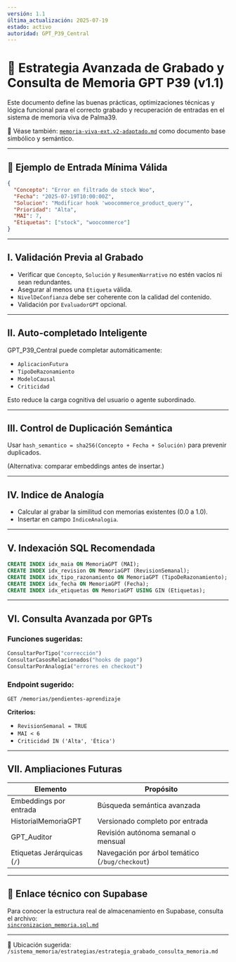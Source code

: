 ```yaml
---
versión: 1.1
última_actualización: 2025-07-19
estado: activo
autoridad: GPT_P39_Central
---
```


# 🧠 Estrategia Avanzada de Grabado y Consulta de Memoria GPT P39 (v1.1)

Este documento define las buenas prácticas, optimizaciones técnicas y lógica funcional para el correcto grabado y recuperación de entradas en el sistema de memoria viva de Palma39.

📎 Véase también: [`memoria-viva-ext.v2-adaptado.md`](../memoria-viva-ext.v2-adaptado.md) como documento base simbólico y semántico.

---

## 🧪 Ejemplo de Entrada Mínima Válida

```json
{
  "Concepto": "Error en filtrado de stock Woo",
  "Fecha": "2025-07-19T10:00:00Z",
  "Solucion": "Modificar hook 'woocommerce_product_query'",
  "Prioridad": "Alta",
  "MAI": 7,
  "Etiquetas": ["stock", "woocommerce"]
}
```

---

## I. Validación Previa al Grabado

- Verificar que `Concepto`, `Solución` y `ResumenNarrativo` no estén vacíos ni sean redundantes.
- Asegurar al menos una `Etiqueta` válida.
- `NivelDeConfianza` debe ser coherente con la calidad del contenido.
- Validación por `EvaluadorGPT` opcional.

---

## II. Auto-completado Inteligente

GPT_P39_Central puede completar automáticamente:
- `AplicacionFutura`
- `TipoDeRazonamiento`
- `ModeloCausal`
- `Criticidad`

Esto reduce la carga cognitiva del usuario o agente subordinado.

---

## III. Control de Duplicación Semántica

Usar `hash_semantico = sha256(Concepto + Fecha + Solución)` para prevenir duplicados.

(Alternativa: comparar embeddings antes de insertar.)

---

## IV. Indice de Analogía

- Calcular al grabar la similitud con memorias existentes (0.0 a 1.0).
- Insertar en campo `IndiceAnalogia`.

---

## V. Indexación SQL Recomendada

```sql
CREATE INDEX idx_maia ON MemoriaGPT (MAI);
CREATE INDEX idx_revision ON MemoriaGPT (RevisionSemanal);
CREATE INDEX idx_tipo_razonamiento ON MemoriaGPT (TipoDeRazonamiento);
CREATE INDEX idx_fecha ON MemoriaGPT (Fecha);
CREATE INDEX idx_etiquetas ON MemoriaGPT USING GIN (Etiquetas);
```

---

## VI. Consulta Avanzada por GPTs

### Funciones sugeridas:

```python
ConsultarPorTipo("corrección")
ConsultarCasosRelacionados("hooks de pago")
ConsultarPorAnalogía("errores en checkout")
```

### Endpoint sugerido:

`GET /memorias/pendientes-aprendizaje`

**Criterios:**
- `RevisionSemanal = TRUE`
- `MAI < 6`
- `Criticidad IN ('Alta', 'Ética')`

---

## VII. Ampliaciones Futuras

| Elemento                       | Propósito                                         |
|-------------------------------|--------------------------------------------------|
| Embeddings por entrada        | Búsqueda semántica avanzada                     |
| HistorialMemoriaGPT           | Versionado completo por entrada                 |
| GPT_Auditor                   | Revisión autónoma semanal o mensual             |
| Etiquetas Jerárquicas (`/`)   | Navegación por árbol temático (`/bug/checkout`) |

---

## 🔗 Enlace técnico con Supabase

Para conocer la estructura real de almacenamiento en Supabase, consulta el archivo:  
[`sincronizacion_memoria.sql.md`](/infraestructura/sincronizacion_memoria.sql.md)

---

📁 Ubicación sugerida: `/sistema_memoria/estrategias/estrategia_grabado_consulta_memoria.md`
